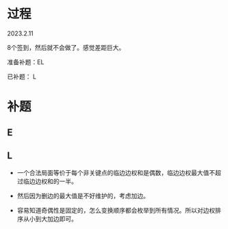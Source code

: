 # 过程

2023.2.11

8个签到，然后就不会做了。感觉差距巨大。


准备补题：EL


已补题： L



# 补题

## E


## L

- 一个合法局面等价于每个非关键点的临边边权和是偶数，临边边权最大值不超过临边边权和的一半。

- 然后因为删边的最大值是不好维护的，考虑加边。

- 容易知道奇偶性是固定的，怎么变换顺序都会枚举到所有情况。所以对边权排序从小到大加边即可。